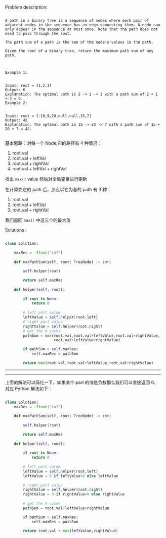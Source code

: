 
Problem description:

```

A path in a binary tree is a sequence of nodes where each pair of adjacent nodes in the sequence has an edge connecting them. A node can only appear in the sequence at most once. Note that the path does not need to pass through the root.

The path sum of a path is the sum of the node's values in the path.

Given the root of a binary tree, return the maximum path sum of any path.

 

Example 1:


Input: root = [1,2,3]
Output: 6
Explanation: The optimal path is 2 -> 1 -> 3 with a path sum of 2 + 1 + 3 = 6.
Example 2:


Input: root = [-10,9,20,null,null,15,7]
Output: 42
Explanation: The optimal path is 15 -> 20 -> 7 with a path sum of 15 + 20 + 7 = 42.
 

```

基本思路：对每一个 Node,它的路径有 4 种情况：

1. root.val
2. root.val + leftVal
3. root.val + rightVal
4. root.val + leftVal + rightVal

找出 `max()` value 然后对全局变量进行更新

在计算完它的 path 后，那么以它为基的 path 有 3 种：

1. root.val
2. root.val + leftVal
3. root.val + rightVal

我们返回 `max()` 中这三个的最大值

Solutions :

```Python

class Solution:
    
    maxRes = -float("inf")
    
    def maxPathSum(self, root: TreeNode) -> int:
        
        self.helper(root)
        
        return self.maxRes
    
    def helper(self, root):
            
        if root is None:
            return 0
        
        # left part value 
        leftValue = self.helper(root.left)
        # right part value
        rightValue = self.helper(root.right)
        # get the 4 cases
        pathSum = max(root.val,root.val+leftValue,root.val+rightValue,
                      root.val+leftValue+rightValue)

        if pathSum > self.maxRes:
            self.maxRes = pathSum
        
        return max(root.val,root.val+leftValue,root.val+rightValue)


```

---

---

上面的解法可以简化一下，如果某个 part 的值是负数那么我们可以直接返回 0，
对应 Python 解法如下：

```Python

class Solution:    
    maxRes = -float("inf")
    
    def maxPathSum(self, root: TreeNode) -> int:
        
        self.helper(root)
        
        return self.maxRes
    
    def helper(self, root):
            
        if root is None:
            return 0
        
        # left part value 
        leftValue = self.helper(root.left)
        leftValue = 0 if leftValue<0 else leftValue
        
        # right part value
        rightValue = self.helper(root.right)
        rightValue = 0 if rightValue<0 else rightValue
        
        # get the 4 cases
        pathSum = root.val+leftValue+rightValue

        if pathSum > self.maxRes:
            self.maxRes = pathSum
        
        return root.val + max(leftValue,rightValue)
```